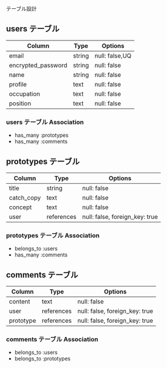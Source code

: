 テーブル設計

## users テーブル

| Column             | Type   | Options        |
| ------------------ | ------ | -------------- |
| email              | string | null: false,UQ |
| encrypted_password | string | null: false    |
| name               | string | null: false    |
| profile            | text   | null: false    |
| occupation         | text   | null: false    |
| position           | text   | null: false    |

### users テーブル Association

- has_many :prototypes
- has_many :comments

## prototypes テーブル

| Column      | Type       | Options                           |
| ------------| ---------- | --------------------------------- |
| title       | string     | null: false                       |
| catch_copy  | text       | null: false                       |
| concept     | text       | null: false                       |
| user        | references | null: false, foreign_key: true    |

### prototypes テーブル Association

- belongs_to :users
- has_many :comments

## comments テーブル

| Column        | Type       | Options                        |
| ------------- | ---------- | ------------------------------ |
| content       | text       | null: false                    |
| user          | references | null: false, foreign_key: true |
| prototype     | references | null: false, foreign_key: true |

### comments テーブル Association

- belongs_to :users
- belongs_to :prototypes